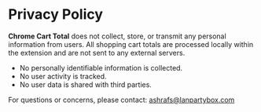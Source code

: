 # Privacy Policy

**Chrome Cart Total** does not collect, store, or transmit any personal information from users. All shopping cart totals are processed locally within the extension and are not sent to any external servers.

- No personally identifiable information is collected.
- No user activity is tracked.
- No user data is shared with third parties.

For questions or concerns, please contact: ashrafs@lanpartybox.com
